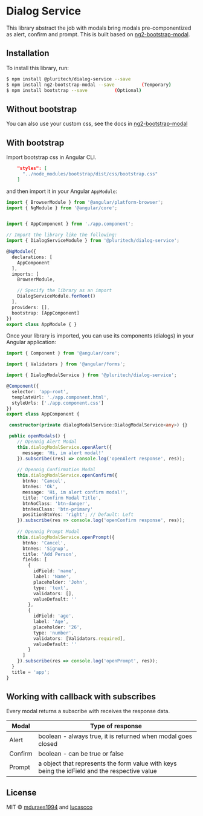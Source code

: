 # Dialog Service
  This library abstract the job with modals bring modals pre-componentized as alert, confirm and prompt. This is built based on [ng2-bootstrap-modal](https://github.com/ankosoftware/ng2-bootstrap-modal).

## Installation

To install this library, run:

```bash
$ npm install @pluritech/dialog-service --save
$ npm install ng2-bootstrap-modal --save          (Temporary)
$ npm install bootstrap --save          (Optional)
```
## Without bootstrap
You can also use your custom css, see the docs in [ng2-bootstrap-modal](https://github.com/ankosoftware/ng2-bootstrap-modal)

## With bootstrap
Import bootstrap css in Angular CLI.
```json
    "styles": [
      "../node_modules/bootstrap/dist/css/bootstrap.css"
    ]
 ```

and then import it in your Angular `AppModule`:

```typescript
import { BrowserModule } from '@angular/platform-browser';
import { NgModule } from '@angular/core';


import { AppComponent } from './app.component';

// Import the library like the following:
import { DialogServiceModule } from '@pluritech/dialog-service';

@NgModule({
  declarations: [
    AppComponent
  ],
  imports: [
    BrowserModule,

    // Specify the library as an import
    DialogServiceModule.forRoot()
  ],
  providers: [],
  bootstrap: [AppComponent]
})
export class AppModule { }
```

Once your library is imported, you can use its components (dialogs) in your Angular application:

```typescript
import { Component } from '@angular/core';

import { Validators } from '@angular/forms';

import { DialogModalService } from '@pluritech/dialog-service';

@Component({
  selector: 'app-root',
  templateUrl: './app.component.html',
  styleUrls: ['./app.component.css']
})
export class AppComponent {

 constructor(private dialogModalService:DialogModalService<any>) {}

 public openModals() {
    // Opennig Alert Modal
    this.dialogModalService.openAlert({
      message: 'Hi, im alert modal!'
    }).subscribe((res) => console.log('openAlert response', res));
    
    // Opennig Confirmation Modal
    this.dialogModalService.openConfirm({
      btnNo: 'Cancel',
      btnYes: 'Ok',
      message: 'Hi, im alert confirm modal!',
      title: 'Confirm Modal Title',
      btnNoClass: 'btn-danger',
      btnYesClass: 'btn-primary'
      positionBtnYes: 'right'; // Default: Left
    }).subscribe(res => console.log('openConfirm response', res));
    
    // Opennig Prompt Modal    
    this.dialogModalService.openPrompt({
      btnNo: 'Cancel',
      btnYes: 'Signup',
      title: 'Add Person',
      fields: [
        {
          idField: 'name',
          label: 'Name',
          placeholder: 'John',
          type: 'text',
          validators: [],
          valueDefault: ''
        },
        {
          idField: 'age',
          label: 'Age',
          placeholder: '26',
          type: 'number',
          validators: [Validators.required],
          valueDefault: ''
        }
      ]
    }).subscribe(res => console.log('openPrompt', res));
  }
  title = 'app';
}

```

## Working with callback with subscribes

Every modal returns a subscribe with receives the response data.


Modal        | Type of response
------------ |------------------
Alert | boolean - always true, it is returned when modal goes closed
Confirm | boolean - can be true or false
Prompt | a object that represents the form value with keys being the idField and the respective value


## License

MIT © [mduraes1994](mailto:mduraes1994@gmail.com) and [lucascco](mailto:lucasccorrea@gmail.com@)
